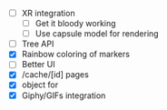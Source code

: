 -   [ ] XR integration
    -   [ ] Get it bloody working
    -   [ ] Use capsule model for rendering
-   [ ] Tree API
-   [x] Rainbow coloring of markers
-   [ ] Better UI
-   [x] /cache/[id] pages
-   [x] object for
-   [x] Giphy/GIFs integration
